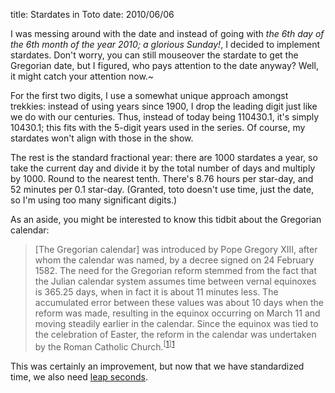 title: Stardates in Toto
date: 2010/06/06

I was messing around with the date and instead of going with _the 6th day of the 6th month of the year 2010; a glorious Sunday!_, I decided to implement stardates. Don't worry, you can still mouseover the stardate to get the Gregorian date, but I figured, who pays attention to the date anyway? Well, it might catch your attention now.~

<script src="http://gist.github.com/427294.js?file=stardates-in-toto.rb"></script>

For the first two digits, I use a somewhat unique approach amongst trekkies: instead of using years since 1900, I drop the leading digit just like we do with our centuries. Thus, instead of today being 110430.1, it's simply 10430.1; this fits with the 5-digit years used in the series. Of course, my stardates won't align with those in the show. 

The rest is the standard fractional year: there are 1000 stardates a year, so take the current day and divide it by the total number of days and multiply by 1000. Round to the nearest tenth. There's 8.76 hours per star-day, and 52 minutes per 0.1 star-day. (Granted, toto doesn't use time, just the date, so I'm using too many significant digits.)

As an aside, you might be interested to know this tidbit about the Gregorian calendar:

> [The Gregorian calendar] was introduced by Pope Gregory XIII, after whom the calendar was named, by a decree signed on 24 February 1582. The need for the Gregorian reform stemmed from the fact that the Julian calendar system assumes time between vernal equinoxes is 365.25 days, when in fact it is about 11 minutes less. The accumulated error between these values was about 10 days when the reform was made, resulting in the equinox occurring on March 11 and moving steadily earlier in the calendar. Since the equinox was tied to the celebration of Easter, the reform in the calendar was undertaken by the Roman Catholic Church.<sup>[[1]][1]</sup>

This was certainly an improvement, but now that we have standardized time, we also need [leap seconds][2].

[1]: http://en.wikipedia.org/wiki/Gregorian_calendar
[2]: http://en.wikipedia.org/wiki/Leap_second